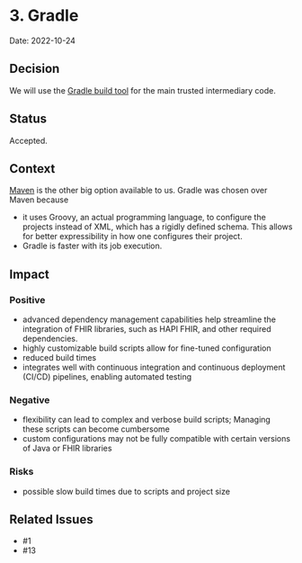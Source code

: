 # 3. Gradle

Date: 2022-10-24

## Decision

We will use the [Gradle build tool](https://gradle.org) for the main trusted intermediary code.

## Status

Accepted.

## Context

[Maven](https://maven.apache.org) is the other big option available to us.  Gradle was chosen over Maven because
- it uses Groovy, an actual programming language, to configure the projects instead of XML, which has a rigidly defined schema.
  This allows for better expressibility in how one configures their project.
- Gradle is faster with its job execution.


## Impact

### Positive

- advanced dependency management capabilities help streamline the integration of FHIR libraries, such as HAPI FHIR, and other required dependencies.
- highly customizable build scripts allow for fine-tuned configuration
- reduced build times
- integrates well with continuous integration and continuous deployment (CI/CD) pipelines, enabling automated testing

### Negative

- flexibility can lead to complex and verbose build scripts; Managing these scripts can become cumbersome
- custom configurations may not be fully compatible with certain versions of Java or FHIR libraries

### Risks

- possible slow build times due to scripts and project size

## Related Issues

- #1
- #13
